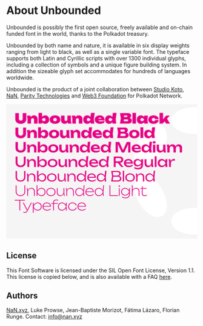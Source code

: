 # About Unbounded

Unbounded is possibly the first open source, freely available and on-chain funded font in the world, thanks to the Polkadot treasury.

Unbounded by both name and nature, it is available in six display weights ranging from light to black, as well as a single variable font. The typeface supports both Latin and Cyrillic scripts with over 1300 individual glyphs, including a collection of symbols and a unique figure building system. In addition the sizeable glyph set accommodates for hundreds of languages worldwide.

Unbounded is the product of a joint collaboration between [Studio Koto](https://koto.studio/), [NaN](https://www.nan.xyz/), [Parity Technologies](https://parity.io/) and [Web3 Foundation](https://www.web3.foundation/) for Polkadot Network.

![Unbounded preview](./Unbounded.png)

## License

This Font Software is licensed under the SIL Open Font License, Version 1.1. This license is copied below, and is also available with a FAQ [here](https://scripts.sil.org/OFL).

## Authors

[NaN.xyz](https://www.nan.xyz/), Luke Prowse, Jean-Baptiste Morizot, Fátima Lázaro, Florian Runge. Contact: [info@nan.xyz](mailto:info@nan.xyz/)
